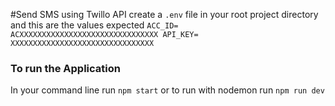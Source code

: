 #Send SMS using Twillo API
create a `.env` file in your root project directory and this are the values expected 
`ACC_ID= ACXXXXXXXXXXXXXXXXXXXXXXXXXXXXXXX
 API_KEY= XXXXXXXXXXXXXXXXXXXXXXXXXXXXXXXX`
 
 ### To run the Application 
 In your command line run `npm start` or to run with nodemon run `npm run dev`
